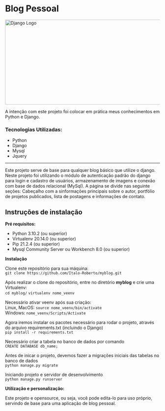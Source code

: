 <h1>Blog Pessoal</h1>
<img src="https://www.djangoproject.com/m/img/logos/django-logo-negative.png" width="580px" height="275px" alt="Django Logo">

<p>A intenção com este projeto foi colocar em prática meus conhecimentos em Python e Django.</p>

<h3>Tecnologias Utilizadas:</h3>
<ul>
    <li>Python</li>
    <li>Django</li>
    <li>Mysql</li>
    <li>Jquery</li>
</ul>

<hr>

<p>
    Este projeto serve de base para qualquer blog básico que utilize o django. Neste projeto foi utilizando o módulo de autenticação padrão do django para login e cadastro de usuários, armazenamento de imagens e conexão com base de dados relacional (MySql). A página se divide nas seguinte seções: Cabeçalho com a sinformações principais sobre o autor, portfólio de projetos publicados, lista de postagens e informações de contato.
</p>

<h2>Instruções de instalação</h2>

<p>
    <strong>Pré requisitos:</strong>
    <br>
    <ul>
        <li>Python 3.10.2 (ou superior)</li>
        <li>Virtualenv 20.14.0 (ou superior)</li>
        <li>Pip 21.2.4 (ou superior)</li>
        <li>Mysql Community Server ou Workbench 8.0 (ou superior)</li>
    </ul>
</p>

  <strong>Instalação</strong>
  
  Clone este repositório para sua máquina:      
`git clone https://github.com/Italo-Roberto/myblog.git`
  
  Após realizar o clone do repositório, entre no diretório <strong>myblog</strong> e crie uma Virtualenv: <br>
 `cd myblog/`
 `virtualenv nome_veenv`

  Necessário ativar veenv após sua criação: <br>
  Linux, MacOS: `source nome_veenv/bin/activate` <br>
  Windows: `nome_veenv/Scripts/Activate`
  
  Agora iremos instalar os pacotes necessário para rodar o projeto, através do arquivo requirements.txt (incluindo o Django) <br>
 `pip install -r requirements.txt`

  Necessário criar a tabela no banco de dados por comando <br>
 `CREATE DATABASE db_name;`

  Antes de inicar o projeto, devemos fazer a migrações iniciais das tabelas no banco de dados <br>
 `python manage.py migrate`
 
  Iniciando projeto e servidor de desenvolvimento <br>
  `python manage.py runserver`

<p>
    <strong>Utilização e personalização:</strong>
    <br>
    <p>
        Este projeto e opensource, ou seja, você pode edita-lo para uso próprio, servindo de base para uma aplicação de blog pessoal.
    </p>
</p>

